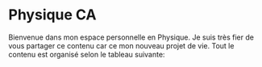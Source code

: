 # Physique CA

Bienvenue dans mon espace personnelle en Physique. Je suis très fier de vous partager ce contenu car ce mon nouveau projet de vie. Tout le contenu est organisé selon le tableau suivante:


```{tableofcontents}
```
